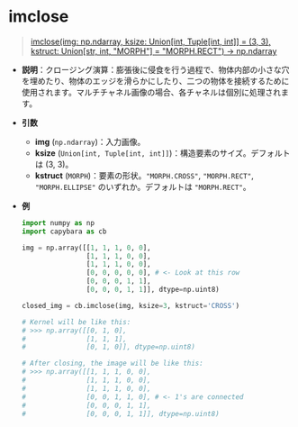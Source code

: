 # imclose

> [imclose(img: np.ndarray, ksize: Union[int, Tuple[int, int]] = (3, 3), kstruct: Union[str, int, "MORPH"] = "MORPH.RECT") -> np.ndarray](https://github.com/DocsaidLab/Capybara/blob/975d62fba4f76db59e715c220f7a2af5ad8d050e/capybara/vision/morphology.py#L105)

- **説明**：クロージング演算：膨張後に侵食を行う過程で、物体内部の小さな穴を埋めたり、物体のエッジを滑らかにしたり、二つの物体を接続するために使用されます。マルチチャネル画像の場合、各チャネルは個別に処理されます。

- **引数**

  - **img** (`np.ndarray`)：入力画像。
  - **ksize** (`Union[int, Tuple[int, int]]`)：構造要素のサイズ。デフォルトは (3, 3)。
  - **kstruct** (`MORPH`)：要素の形状。`"MORPH.CROSS"`, `"MORPH.RECT"`, `"MORPH.ELLIPSE"` のいずれか。デフォルトは `"MORPH.RECT"`。

- **例**

  ```python
  import numpy as np
  import capybara as cb

  img = np.array([[1, 1, 1, 0, 0],
                  [1, 1, 1, 0, 0],
                  [1, 1, 1, 0, 0],
                  [0, 0, 0, 0, 0], # <- Look at this row
                  [0, 0, 0, 1, 1],
                  [0, 0, 0, 1, 1]], dtype=np.uint8)

  closed_img = cb.imclose(img, ksize=3, kstruct='CROSS')

  # Kernel will be like this:
  # >>> np.array([[0, 1, 0],
  #               [1, 1, 1],
  #               [0, 1, 0]], dtype=np.uint8)

  # After closing, the image will be like this:
  # >>> np.array([[1, 1, 1, 0, 0],
  #               [1, 1, 1, 0, 0],
  #               [1, 1, 1, 0, 0],
  #               [0, 0, 1, 1, 0], # <- 1's are connected
  #               [0, 0, 0, 1, 1],
  #               [0, 0, 0, 1, 1]], dtype=np.uint8)
  ```
